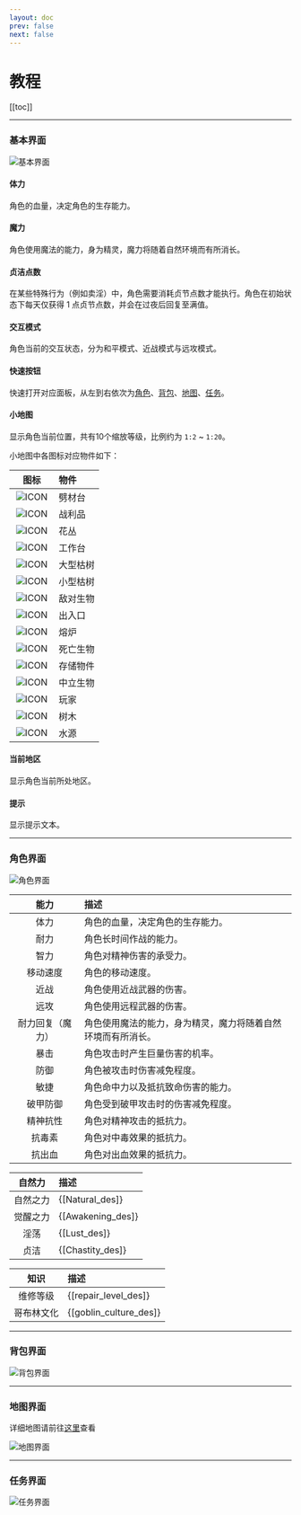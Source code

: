 ```yaml
---
layout: doc
prev: false
next: false
---
```


# 教程

[[toc]]

---

### 基本界面

![基本界面](/img/tutorial/8fa1cd5c98911955.png)

#### 体力

角色的血量，决定角色的生存能力。

#### 魔力

角色使用魔法的能力，身为精灵，魔力将随着自然环境而有所消长。

#### 贞洁点数

在某些特殊行为（例如卖淫）中，角色需要消耗贞节点数才能执行。角色在初始状态下每天仅获得 1 点贞节点数，并会在过夜后回复至满值。

#### 交互模式

角色当前的交互状态，分为和平模式、近战模式与远攻模式。

#### 快速按钮

快速打开对应面板，从左到右依次为[角色](#角色界面)、[背包](#背包界面)、[地图](#地图界面)、[任务](#任务界面)。

#### 小地图

显示角色当前位置，共有10个缩放等级，比例约为 `1:2` ~ `1:20`。

小地图中各图标对应物件如下：

| 图标 | 物件 |
| :-: | :-- |
| ![ICON](/img/icon/6c8675bf71d59713.png) | 劈材台 |
| ![ICON](/img/icon/0de328ec573e5fb2.png) | 战利品 |
| ![ICON](/img/icon/aa398114134edf59.png) | 花丛 |
| ![ICON](/img/icon/0c7f1bd69694072a.png) | 工作台 |
| ![ICON](/img/icon/0dff9121111d8639.png) | 大型枯树 |
| ![ICON](/img/icon/5df1dec2ec47b37b.png) | 小型枯树 |
| ![ICON](/img/icon/b28049e80f64da03.png) | 敌对生物 |
| ![ICON](/img/icon/eddc56570898873c.png) | 出入口 |
| ![ICON](/img/icon/c46a9da2472eb584.png) | 熔炉 |
| ![ICON](/img/icon/3898a51a961985b8.png) | 死亡生物 |
| ![ICON](/img/icon/1c2ca31446a7fb96.png) | 存储物件 |
| ![ICON](/img/icon/4c06fd02cab1ac29.png) | 中立生物 |
| ![ICON](/img/icon/7d7dcb7fb1319133.png) | 玩家 |
| ![ICON](/img/icon/bfccff90504d2e6a.png) | 树木 |
| ![ICON](/img/icon/41e06af7dccc3382.png) | 水源 |

#### 当前地区

显示角色当前所处地区。

#### 提示

显示提示文本。

---

### 角色界面

![角色界面](/img/tutorial/93684a959d3367fa.png)

| 能力 | 描述 |
| :-: | :-- |
| 体力 | 角色的血量，决定角色的生存能力。 |
| 耐力 | 角色长时间作战的能力。 |
| 智力 | 角色对精神伤害的承受力。 |
| 移动速度 | 角色的移动速度。 |
| 近战 | 角色使用近战武器的伤害。 |
| 远攻 | 角色使用远程武器的伤害。 |
| 耐力回复（魔力） | 角色使用魔法的能力，身为精灵，魔力将随着自然环境而有所消长。 |
| 暴击 | 角色攻击时产生巨量伤害的机率。 |
| 防御 | 角色被攻击时伤害减免程度。 |
| 敏捷 | 角色命中力以及抵抗致命伤害的能力。 |
| 破甲防御 | 角色受到破甲攻击时的伤害减免程度。 |
| 精神抗性 | 角色对精神攻击的抵抗力。 |
| 抗毒素 | 角色对中毒效果的抵抗力。 |
| 抗出血 | 角色对出血效果的抵抗力。 |

| 自然力 | 描述 |
| :-: | :-- |
| 自然之力 | \{\[Natural_des\]\} |
| 觉醒之力 | \{\[Awakening_des\]\} |
| 淫荡 | \{\[Lust_des\]\} |
| 贞洁 | \{\[Chastity_des\]\} |

| 知识 | 描述 |
| :-: | :-- |
| 维修等级 | \{\[repair_level_des\]\} |
| 哥布林文化 | \{\[goblin_culture_des\]\} |

---

### 背包界面

![背包界面](/img/tutorial/42a446e2a3062c4f.png)

---

### 地图界面

详细地图请前往[这里](/chs/region/)查看

![地图界面](/img/tutorial/9dc97ba869d805a6.png)

---

### 任务界面

![任务界面](/img/tutorial/462b71e8c684a8a7.png)

<style type="text/css">
  img {width: auto; height: auto; margin: 0 auto}
  th {min-width: 64px}
</style>
